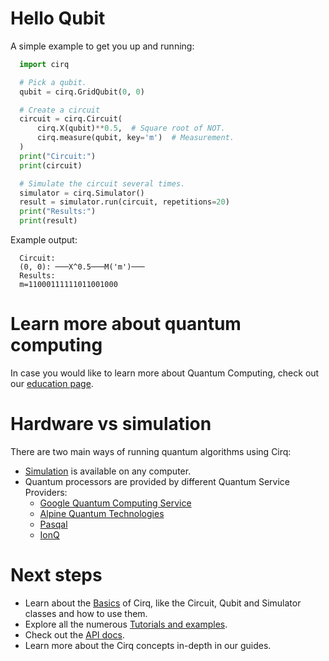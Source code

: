 # Hello Qubit

A simple example to get you up and running:

```python
  import cirq

  # Pick a qubit.
  qubit = cirq.GridQubit(0, 0)

  # Create a circuit
  circuit = cirq.Circuit(
      cirq.X(qubit)**0.5,  # Square root of NOT.
      cirq.measure(qubit, key='m')  # Measurement.
  )
  print("Circuit:")
  print(circuit)

  # Simulate the circuit several times.
  simulator = cirq.Simulator()
  result = simulator.run(circuit, repetitions=20)
  print("Results:")
  print(result)
```

Example output:

```
  Circuit:
  (0, 0): ───X^0.5───M('m')───
  Results:
  m=11000111111011001000
```

# Learn more about quantum computing

In case you would like to learn more about Quantum Computing, check out our [education page](/education).

# Hardware vs simulation

There are two main ways of running quantum algorithms using Cirq:
 - [Simulation](simulation.ipynb) is available on any computer.
 - Quantum processors are provided by different Quantum Service Providers:
    - [Google Quantum Computing Service](tutorials/google/start.ipynb)
    - [Alpine Quantum Technologies](tutorials/aqt/getting_started.ipynb)
    - [Pasqal](tutorials/pasqal/getting_started.ipynb)
    - [IonQ](tutorials/ionq/getting_started.ipynb)

# Next steps

- Learn about the [Basics](tutorials/basics.ipynb) of Cirq, like the Circuit, Qubit and Simulator classes and how to use them.
- Explore all the numerous [Tutorials and examples](tutorials).
- Check out the [API docs](/reference/python/cirq).
- Learn more about the Cirq concepts in-depth in our guides.
